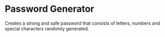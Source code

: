 # Password Generator
Creates a strong and safe password that consists of letters, numbers and special characters randomly generated.
